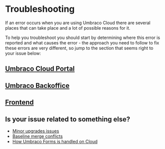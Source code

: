 # Troubleshooting

If an error occurs when you are using Umbraco Cloud there are several places that can take place and a lot of possible reasons for it. 

To help you troubleshoot you should start by determining where this error is reported and what causes the error - the approach you need to follow to fix these errors are very different, so jump to the section that seems right to your issue below:

## [Umbraco Cloud Portal](troubleshooting-portal)

## [Umbraco Backoffice](troubleshooting-backoffice)

## [Frontend](troubleshooting-frontend)

## Is your issue related to something else?
- [Minor upgrades issues](../Upgrades/Minor-Upgrades/)
- [Baseline merge conflicts](../Getting-Started/Baselines/Baseline-Merge-Conflicts)
- [How Umbraco Forms is handled on Cloud](../Deployment/Umbraco-Forms-on-Cloud)
